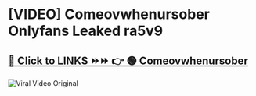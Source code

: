 
 # [VIDEO] Comeovwhenursober Onlyfans Leaked ra5v9

## <h2><a href="https://clipsfans.com/Comeovwhenursober&ref=git">🔗 Click to LINKS ⏩⏩ 👉 🟢 Comeovwhenursober </a></h2>

<a href="https://clipsfans.com/Comeovwhenursober&ref=git" rel="nofollow" data-target="animated-image.originalLink"><img src="https://i.ibb.co.com/xMMVF88/686577567.gif" alt="Viral Video Original" style="max-width: 100%; display: inline-block;" data-target="animated-image.originalImage"></a>

